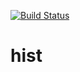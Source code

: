 [![Build Status](https://travis-ci.org/nordstrand/hist.svg?branch=master)](https://travis-ci.org/nordstrand/hist)

# hist
